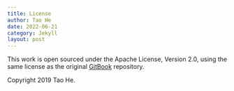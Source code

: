 ```yaml
---
title: License
author: Tao He
date: 2022-06-21
category: Jekyll
layout: post
---
```


This work is open sourced under the Apache License, Version 2.0, using the
same license as the original [GitBook](https://github.com/GitbookIO/gitbook) repository.

Copyright 2019 Tao He.
